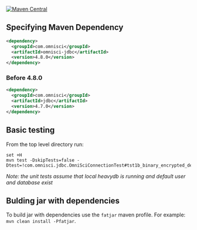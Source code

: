 [![Maven Central](https://maven-badges.herokuapp.com/maven-central/com.omnisci/omnisci-jdbc/badge.svg)](https://maven-badges.herokuapp.com/maven-central/com.omnisci/omnisci-jdbc)

## Specifying Maven Dependency

```xml
<dependency>
  <groupId>com.omnisci</groupId>
  <artifactId>omnisci-jdbc</artifactId>
  <version>4.8.0</version>
</dependency>
```

### Before 4.8.0

```xml
<dependency>
  <groupId>com.omnisci</groupId>
  <artifactId>jdbc</artifactId>
  <version>4.7.0</version>
</dependency>
```

## Basic testing
From the top level directory run:
```shell
set +H
mvn test -DskipTests=false -Dtest=!com.omnisci.jdbc.OmniSciConnectionTest#tst1b_binary_encrypted_default+tst1c_binary_encrypted_supplied_truststore_pkiauth_valid+tst1e_binary_encrypted_supplied_truststore_pkiauth_invalid+tst3a_https_encrypted_without_server_validation_default_truststore+tst3b_https_encrypted_without_server_validation_supplied_truststore+tst3c_https_encrypted_server_validation_default_truststore+tst3d_https_encrypted_with_server_validation_supplied_truststore+tst3e_https_insecure_encrypted_supplied_truststore_pkiauth_valid+tst4_https_encrypted_with_server_validation+tst5_properties_connection
```
*Note: the unit tests assume that local heavydb is running and default user and database exist*

## Bulding jar with dependencies
To build jar with dependencies use the `fatjar` maven profile. For example: `mvn clean install -Pfatjar`.
